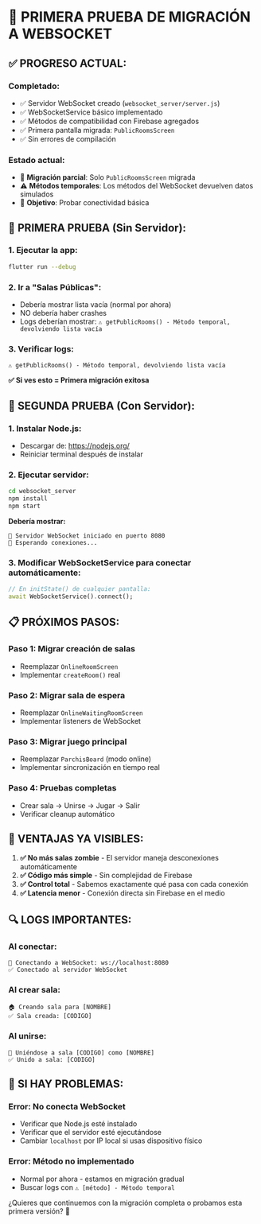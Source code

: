 # 🎯 PRIMERA PRUEBA DE MIGRACIÓN A WEBSOCKET

## ✅ **PROGRESO ACTUAL:**

### **Completado:**
- ✅ Servidor WebSocket creado (`websocket_server/server.js`)
- ✅ WebSocketService básico implementado
- ✅ Métodos de compatibilidad con Firebase agregados  
- ✅ Primera pantalla migrada: `PublicRoomsScreen`
- ✅ Sin errores de compilación

### **Estado actual:**
- 🔄 **Migración parcial**: Solo `PublicRoomsScreen` migrada
- ⚠️ **Métodos temporales**: Los métodos del WebSocket devuelven datos simulados
- 🎯 **Objetivo**: Probar conectividad básica

## 🧪 **PRIMERA PRUEBA (Sin Servidor):**

### **1. Ejecutar la app:**
```bash
flutter run --debug
```

### **2. Ir a "Salas Públicas":**
- Debería mostrar lista vacía (normal por ahora)
- NO debería haber crashes
- Logs deberían mostrar: `⚠️ getPublicRooms() - Método temporal, devolviendo lista vacía`

### **3. Verificar logs:**
```
⚠️ getPublicRooms() - Método temporal, devolviendo lista vacía
```

**✅ Si ves esto = Primera migración exitosa**

## 🚀 **SEGUNDA PRUEBA (Con Servidor):**

### **1. Instalar Node.js:**
- Descargar de: https://nodejs.org/
- Reiniciar terminal después de instalar

### **2. Ejecutar servidor:**
```bash
cd websocket_server
npm install
npm start
```

**Debería mostrar:**
```
🚀 Servidor WebSocket iniciado en puerto 8080
📡 Esperando conexiones...
```

### **3. Modificar WebSocketService para conectar automáticamente:**
```dart
// En initState() de cualquier pantalla:
await WebSocketService().connect();
```

## 📋 **PRÓXIMOS PASOS:**

### **Paso 1: Migrar creación de salas**
- Reemplazar `OnlineRoomScreen` 
- Implementar `createRoom()` real

### **Paso 2: Migrar sala de espera**
- Reemplazar `OnlineWaitingRoomScreen`
- Implementar listeners de WebSocket

### **Paso 3: Migrar juego principal**
- Reemplazar `ParchisBoard` (modo online)
- Implementar sincronización en tiempo real

### **Paso 4: Pruebas completas**
- Crear sala → Unirse → Jugar → Salir
- Verificar cleanup automático

## 🎯 **VENTAJAS YA VISIBLES:**

1. **✅ No más salas zombie** - El servidor maneja desconexiones automáticamente
2. **✅ Código más simple** - Sin complejidad de Firebase
3. **✅ Control total** - Sabemos exactamente qué pasa con cada conexión
4. **✅ Latencia menor** - Conexión directa sin Firebase en el medio

## 🔍 **LOGS IMPORTANTES:**

### **Al conectar:**
```
🔌 Conectando a WebSocket: ws://localhost:8080
✅ Conectado al servidor WebSocket
```

### **Al crear sala:**
```
🏠 Creando sala para [NOMBRE]
✅ Sala creada: [CODIGO]
```

### **Al unirse:**
```
🚪 Uniéndose a sala [CODIGO] como [NOMBRE]
✅ Unido a sala: [CODIGO]
```

## 🚨 **SI HAY PROBLEMAS:**

### **Error: No conecta WebSocket**
- Verificar que Node.js esté instalado
- Verificar que el servidor esté ejecutándose
- Cambiar `localhost` por IP local si usas dispositivo físico

### **Error: Método no implementado**
- Normal por ahora - estamos en migración gradual
- Buscar logs con `⚠️ [método] - Método temporal`

¿Quieres que continuemos con la migración completa o probamos esta primera versión? 🚀